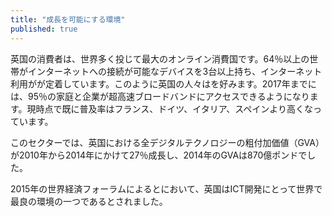 ```yaml
---
title: "成長を可能にする環境"
published: true
---
```

英国の消費者は、世界多く投じて最大のオンライン消費国です。64％以上の世帯がインターネットへの接続が可能なデバイスを3台以上持ち、インターネット利用がが定着しています。このように英国の人々はを好みます。2017年までには、95％の家庭と企業が超高速ブロードバンドにアクセスできるようになります。現時点で既に普及率はフランス、ドイツ、イタリア、スペインより高くなっています。

このセクターでは、英国における全デジタルテクノロジーの粗付加価値（GVA）が2010年から2014年にかけて27％成長し、2014年のGVAは870億ポンドでした。

2015年の世界経済フォーラムによるとにおいて、英国はICT開発にとって世界で最良の環境の一つであるとされました。

